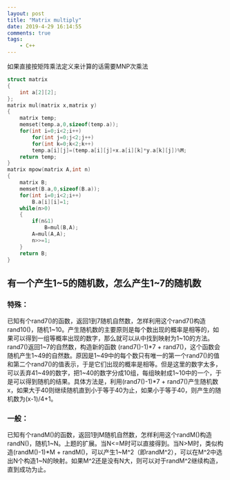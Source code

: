 ```yaml
---
layout: post
title: "Matrix multiply"
date: 2019-4-29 16:14:55
comments: true
tags: 
	- C++
---
```

如果直接按矩阵乘法定义来计算的话需要MNP次乘法

```c
struct matrix
{
    int a[2][2];
};
matrix mul(matrix x,matrix y)
{
    matrix temp;
    memset(temp.a,0,sizeof(temp.a));
    for(int i=0;i<2;i++)
        for(int j=0;j<2;j++)
        for(int k=0;k<2;k++)
        temp.a[i][j]=(temp.a[i][j]+x.a[i][k]*y.a[k][j])%M;
    return temp;
}
matrix mpow(matrix A,int n)
{
    matrix B;
    memset(B.a,0,sizeof(B.a));
    for(int i=0;i<2;i++)
        B.a[i][i]=1;
    while(n>0)
    {
        if(n&1)
            B=mul(B,A);
        A=mul(A,A);
        n>>=1;
    }
    return B;
}
```

<!--more--> 

## 有一个产生1~5的随机数，怎么产生1~7的随机数

### 特殊：

已知有个rand7()的函数，返回1到7随机自然数，怎样利用这个rand7()构造rand10()，随机1~10。产生随机数的主要原则是每个数出现的概率是相等的，如果可以得到一组等概率出现的数字，那么就可以从中找到映射为1~10的方法。rand7()返回1~7的自然数，构造新的函数 (rand7()-1)*7 + rand7()，这个函数会随机产生1~49的自然数。原因是1~49中的每个数只有唯一的第一个rand7()的值和第二个rand7()的值表示，于是它们出现的概率是相等。但是这里的数字太多，可以丢弃41~49的数字，把1~40的数字分成10组，每组映射成1~10中的一个，于是可以得到随机的结果。具体方法是，利用(rand7()-1)*7 + rand7()产生随机数x，如果大于40则继续随机直到小于等于40为止，如果小于等于40，则产生的随机数为(x-1)/4+1。

### 一般：

已知有个randM()的函数，返回1到M随机自然数，怎样利用这个randM()构造randN()，随机1~N。上题的扩展。当N<=M时可以直接得到。当N>M时，类似构造(randM()-1)*M + randM()，可以产生1~M^2（即randM^2），可以在M^2中选出N个构造1~N的映射。如果M^2还是没有N大，则可以对于randM^2继续构造，直到成功为止。